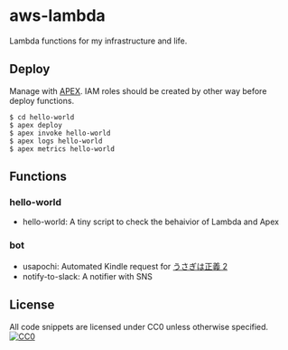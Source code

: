 # aws-lambda

Lambda functions for my infrastructure and life.

## Deploy

Manage with [APEX](https://github.com/apex/apex). IAM roles should be created by other way before deploy functions.

```
$ cd hello-world
$ apex deploy
$ apex invoke hello-world
$ apex logs hello-world
$ apex metrics hello-world
```

## Functions

### hello-world

- hello-world: A tiny script to check the behaivior of Lambda and Apex

### bot

- usapochi: Automated Kindle request for [うさぎは正義 2](https://www.amazon.co.jp/%E3%81%86%E3%81%95%E3%81%8E%E3%81%AF%E6%AD%A3%E7%BE%A9-2-%E3%83%AA%E3%83%A9%E3%82%AF%E3%83%88%E3%82%B3%E3%83%9F%E3%83%83%E3%82%AF%E3%82%B9-Hug%E3%83%94%E3%82%AF%E3%82%B7%E3%83%96%E3%82%B7%E3%83%AA%E3%83%BC%E3%82%BA-%E4%BA%95%E5%8F%A3%E7%97%85%E9%99%A2/dp/4866570091/ref=sr_1_1?ie=UTF8&qid=1501914984&sr=8-1&keywords=%E3%81%86%E3%81%95%E3%81%8E%E3%81%AF%E6%AD%A3%E7%BE%A9+2)
- notify-to-slack: A notifier with SNS

## License

All code snippets are licensed under CC0 unless otherwise specified.
[![CC0](http://i.creativecommons.org/p/zero/1.0/88x31.png)](http://creativecommons.org/publicdomain/zero/1.0/)
